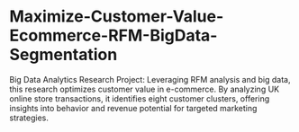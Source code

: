 # Maximize-Customer-Value-Ecommerce-RFM-BigData-Segmentation
Big Data Analytics Research Project:
Leveraging RFM analysis and big data, this research optimizes customer value in e-commerce. By analyzing UK online store transactions, it identifies eight customer clusters, offering insights into behavior and revenue potential for targeted marketing strategies.
